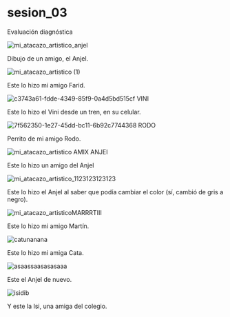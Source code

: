 # sesion_03
Evaluación diagnóstica



![mi_atacazo_artistico_anjel](https://user-images.githubusercontent.com/90003734/132755884-ec9d0a25-b11f-43a9-913c-115cb5a72674.jpg)

Dibujo de un amigo, el Anjel.



![mi_atacazo_artistico (1)](https://user-images.githubusercontent.com/90003734/132757317-2abb25d0-c4a5-4bd4-ab72-de5a4b5bfb51.jpg)

Este lo hizo mi amigo Farid.



![c3743a61-fdde-4349-85f9-0a4d5bd515cf VINI](https://user-images.githubusercontent.com/90003734/132757786-9dee1c04-e5b5-427a-904f-f1fb0451ae40.jpg)

Este lo hizo el Vini desde un tren, en su celular.



![7f562350-1e27-45dd-bc11-6b92c7744368 RODO](https://user-images.githubusercontent.com/90003734/132757945-92629bde-9d22-4f8d-b2bd-46087a593a2e.jpg)

Perrito de mi amigo Rodo.



![mi_atacazo_artistico AMIX ANJEl](https://user-images.githubusercontent.com/90003734/132758439-001097e2-bcb9-41fe-9aaf-bad162cad7d5.png)

Este lo hizo un amigo del Anjel



![mi_atacazo_artistico_1123123123123](https://user-images.githubusercontent.com/90003734/132759847-bebd3dd5-346b-4231-b192-38dc4319abc2.jpg)

Este lo hizo el Anjel al saber que podía cambiar el color (sí, cambió de gris a negro).



![mi_atacazo_artisticoMARRRTIII](https://user-images.githubusercontent.com/90003734/132760202-acc3fe3b-4a07-409d-91ae-97801070db60.jpg)

Este lo hizo mi amigo Martín.



![catunanana](https://user-images.githubusercontent.com/90003734/132763367-c22c6984-f061-49a3-aff1-a28f6ccc41ec.jpg)

Este lo hizo mi amiga Cata.



![asaassaasasasaaa](https://user-images.githubusercontent.com/90003734/132763555-5628767e-6d0f-4d05-a10c-fcfc2fb9c363.jpg)

Este el Anjel de nuevo.



![isidib](https://user-images.githubusercontent.com/90003734/132763306-c5ba1adf-fb0f-43ea-a529-462db8f10358.jpg)

Y este la Isi, una amiga del colegio.
